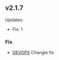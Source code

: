 ## v2.1.7
Updates:
  * Fix: 1

### Fix
- [DEVOPS](https://bridgerpay.atlassian.net/browse/DEVOPS) Changie fix